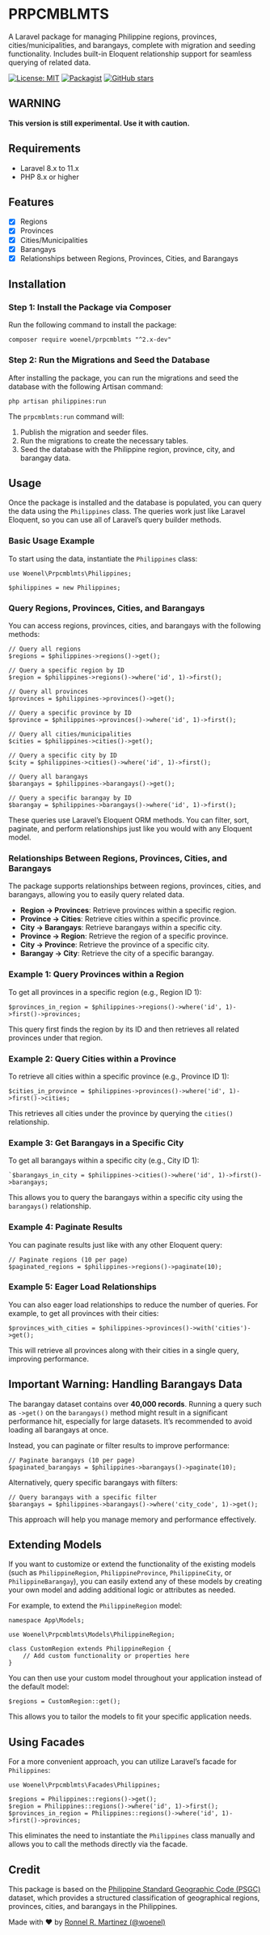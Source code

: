 # PRPCMBLMTS
A Laravel package for managing Philippine regions, provinces, cities/municipalities, and barangays, complete with migration and seeding functionality. Includes built-in Eloquent relationship support for seamless querying of related data.

[![License: MIT](https://img.shields.io/badge/License-MIT-yellow.svg)](https://opensource.org/licenses/MIT)
[![Packagist](https://img.shields.io/packagist/dt/woenel/prpcmblmts.svg)](https://packagist.org/packages/woenel/prpcmblmts)
[![GitHub stars](https://img.shields.io/github/stars/woenel/prpcmblmts.svg)](https://github.com/woenel/prpcmblmts)

## WARNING
**This version is still experimental. Use it with caution.**

## Requirements
-   Laravel 8.x to 11.x
-   PHP 8.x or higher

## Features
-   [x] Regions
-   [x] Provinces
-   [x] Cities/Municipalities
-   [x] Barangays
-   [x] Relationships between Regions, Provinces, Cities, and Barangays

## Installation

### Step 1: Install the Package via Composer
Run the following command to install the package:
```
composer require woenel/prpcmblmts "^2.x-dev"
```

### Step 2: Run the Migrations and Seed the Database
After installing the package, you can run the migrations and seed the database with the following Artisan command:
```
php artisan philippines:run
```
The `prpcmblmts:run` command will:
1.  Publish the migration and seeder files.
2.  Run the migrations to create the necessary tables.
3.  Seed the database with the Philippine region, province, city, and barangay data.

## Usage
Once the package is installed and the database is populated, you can query the data using the `Philippines` class. The queries work just like Laravel Eloquent, so you can use all of Laravel’s query builder methods.

### Basic Usage Example

To start using the data, instantiate the `Philippines` class:
```
use Woenel\Prpcmblmts\Philippines;

$philippines = new Philippines;
```

### Query Regions, Provinces, Cities, and Barangays
You can access regions, provinces, cities, and barangays with the following methods:
```
// Query all regions
$regions = $philippines->regions()->get();
```
```
// Query a specific region by ID
$region = $philippines->regions()->where('id', 1)->first();
```
```
// Query all provinces
$provinces = $philippines->provinces()->get();
```
```
// Query a specific province by ID
$province = $philippines->provinces()->where('id', 1)->first();
```
```
// Query all cities/municipalities
$cities = $philippines->cities()->get();
```
```
// Query a specific city by ID
$city = $philippines->cities()->where('id', 1)->first();
```
```
// Query all barangays
$barangays = $philippines->barangays()->get();
```
```
// Query a specific barangay by ID
$barangay = $philippines->barangays()->where('id', 1)->first();
```
These queries use Laravel’s Eloquent ORM methods. You can filter, sort, paginate, and perform relationships just like you would with any Eloquent model.

### Relationships Between Regions, Provinces, Cities, and Barangays
The package supports relationships between regions, provinces, cities, and barangays, allowing you to easily query related data.
- **Region -> Provinces**: Retrieve provinces within a specific region.
- **Province -> Cities**: Retrieve cities within a specific province.
- **City -> Barangays**: Retrieve barangays within a specific city.
- **Province -> Region**: Retrieve the region of a specific province.
- **City -> Province**: Retrieve the province of a specific city.
- **Barangay -> City**: Retrieve the city of a specific barangay.


### Example 1: Query Provinces within a Region
To get all provinces in a specific region (e.g., Region ID 1):
```
$provinces_in_region = $philippines->regions()->where('id', 1)->first()->provinces;
```
This query first finds the region by its ID and then retrieves all related provinces under that region.

### Example 2: Query Cities within a Province
To retrieve all cities within a specific province (e.g., Province ID 1):
```
$cities_in_province = $philippines->provinces()->where('id', 1)->first()->cities;
```
This retrieves all cities under the province by querying the `cities()` relationship.

### Example 3: Get Barangays in a Specific City
To get all barangays within a specific city (e.g., City ID 1):
```
`$barangays_in_city = $philippines->cities()->where('id', 1)->first()->barangays;
```
This allows you to query the barangays within a specific city using the `barangays()` relationship.

### Example 4: Paginate Results
You can paginate results just like with any other Eloquent query:
```
// Paginate regions (10 per page)
$paginated_regions = $philippines->regions()->paginate(10);
```

### Example 5: Eager Load Relationships
You can also eager load relationships to reduce the number of queries. For example, to get all provinces with their cities:
```
$provinces_with_cities = $philippines->provinces()->with('cities')->get();
```
This will retrieve all provinces along with their cities in a single query, improving performance.

## **Important Warning: Handling Barangays Data**
The barangay dataset contains over **40,000 records**. Running a query such as `->get()` on the `barangays()` method might result in a significant performance hit, especially for large datasets. It’s recommended to avoid loading all barangays at once.

Instead, you can paginate or filter results to improve performance:
```
// Paginate barangays (10 per page)
$paginated_barangays = $philippines->barangays()->paginate(10);
```
Alternatively, query specific barangays with filters:
```
// Query barangays with a specific filter
$barangays = $philippines->barangays()->where('city_code', 1)->get();
``` 
This approach will help you manage memory and performance effectively.

## Extending Models
If you want to customize or extend the functionality of the existing models (such as `PhilippineRegion`, `PhilippineProvince`, `PhilippineCity`, or `PhilippineBarangay`), you can easily extend any of these models by creating your own model and adding additional logic or attributes as needed.

For example, to extend the `PhilippineRegion` model:

```
namespace App\Models;

use Woenel\Prpcmblmts\Models\PhilippineRegion;

class CustomRegion extends PhilippineRegion {
    // Add custom functionality or properties here
}
```

You can then use your custom model throughout your application instead of the default model:
```
$regions = CustomRegion::get();
```
This allows you to tailor the models to fit your specific application needs.

## Using Facades
For a more convenient approach, you can utilize Laravel’s facade for `Philippines`:
```
use Woenel\Prpcmblmts\Facades\Philippines;

$regions = Philippines::regions()->get();
$region = Philippines::regions()->where('id', 1)->first();
$provinces_in_region = Philippines::regions()->where('id', 1)->first()->provinces;
```
This eliminates the need to instantiate the `Philippines` class manually and allows you to call the methods directly via the facade.

## Credit
This package is based on the [Philippine Standard Geographic Code (PSGC)](https://psa.gov.ph/classification/psgc) dataset, which provides a structured classification of geographical regions, provinces, cities, and barangays in the Philippines.

Made with ♥ by [Ronnel R. Martinez (@woenel)](https://github.com/woenel)
